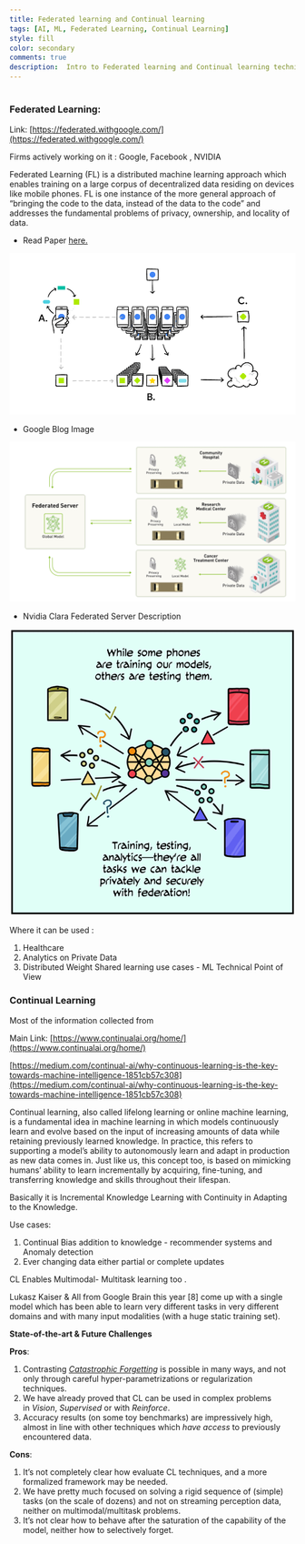 ```yaml
---
title: Federated learning and Continual learning
tags: [AI, ML, Federated Learning, Continual Learning]
style: fill
color: secondary
comments: true
description:  Intro to Federated learning and Continual learning techniques - Advances in AI
---
```

# 

### Federated Learning:

Link: [https://federated.withgoogle.com/](https://federated.withgoogle.com/)

Firms actively working on it : Google, Facebook , NVIDIA

Federated Learning (FL)  is a distributed machine learning approach which enables training on a large corpus of decentralized data residing on devices like mobile phones. FL is one instance of the more general approach of “bringing the code to the data, instead of the
data to the code” and addresses the fundamental problems of privacy, ownership, and locality of data.   

- Read Paper [here.](https://arxiv.org/pdf/1902.01046.pdf)

![Federated%20learning%20and%20Continual%20learning%204a67eea70937471ca5304bbe6c88193a/Untitled.png](https://github.com/udaygirish/udaygirish.github.io/raw/master/_posts/Federated_learning_Intro/Untitled.png)

 - Google Blog Image

![Federated%20learning%20and%20Continual%20learning%204a67eea70937471ca5304bbe6c88193a/Untitled%201.png](https://github.com/udaygirish/udaygirish.github.io/raw/master/_posts/Federated_learning_Intro/Untitled_1.png)

 - Nvidia Clara Federated Server Description

![Federated%20learning%20and%20Continual%20learning%204a67eea70937471ca5304bbe6c88193a/Untitled%202.png](https://github.com/udaygirish/udaygirish.github.io/raw/master/_posts/Federated_learning_Intro/Untitled_2.png)

Where it can be used :

1. Healthcare
2. Analytics on Private Data
3. Distributed Weight Shared learning use cases - ML Technical Point of View

### Continual Learning

Most of the information collected from 

Main Link: [https://www.continualai.org/home/](https://www.continualai.org/home/)

[https://medium.com/continual-ai/why-continuous-learning-is-the-key-towards-machine-intelligence-1851cb57c308](https://medium.com/continual-ai/why-continuous-learning-is-the-key-towards-machine-intelligence-1851cb57c308)

Continual learning, also called lifelong learning or online machine learning, is a fundamental idea in machine learning in which models continuously learn and evolve based on the input of increasing amounts of data while retaining previously learned knowledge. In practice, this refers to supporting a model’s ability to autonomously learn and adapt in production as new data comes in. Just like us, this concept too, is based on mimicking humans’ ability to learn incrementally by acquiring, fine-tuning, and transferring knowledge and skills throughout their lifespan.

Basically it is Incremental Knowledge Learning with Continuity in Adapting to the Knowledge.

Use cases:

1. Continual Bias addition to knowledge - recommender systems and Anomaly detection
2. Ever changing data either partial or complete updates

CL Enables Multimodal- Multitask learning too .

Lukasz Kaiser & All from Google Brain this year [8] come up with a single model which has been able to learn very different tasks in very different domains and with many input modalities (with a huge static training set).

**State-of-the-art & Future Challenges**

**Pros**:

1. Contrasting *[Catastrophic Forgetting](https://en.wikipedia.org/wiki/Catastrophic_interference)* is possible in many ways, and not only through careful hyper-parametrizations or regularization techniques.
2. We have already proved that CL can be used in complex problems in *Vision*, *Supervised* or with *Reinforce*.
3. Accuracy results (on some toy benchmarks) are impressively high, almost in line with other techniques which *have access* to previously encountered data.

**Cons**:

1. It’s not completely clear how evaluate CL techniques, and a more formalized framework may be needed.
2. We have pretty much focused on solving a rigid sequence of (simple) tasks (on the scale of dozens) and not on streaming perception data, neither on multimodal/multitask problems.
3. It’s not clear how to behave after the saturation of the capability of the model, neither how to selectively forget.